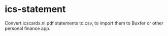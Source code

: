 # ics-statement
Convert icscards.nl pdf statements to csv, to import them to Buxfer or other personal finance app.
